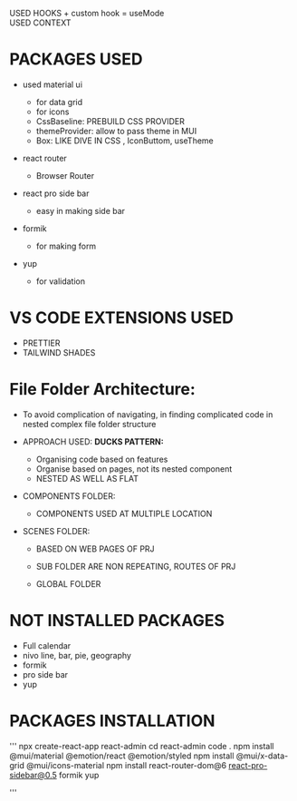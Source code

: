 USED HOOKS + custom hook = useMode  
USED CONTEXT

# PACKAGES USED

- used material ui
  - for data grid
  - for icons
  - CssBaseline: PREBUILD CSS PROVIDER
  - themeProvider: allow to pass theme in MUI
  - Box: LIKE DIVE IN CSS
    , IconButtom, useTheme
- react router
  - Browser Router
- react pro side bar
  - easy in making side bar
- formik

  - for making form

- yup
  - for validation

# VS CODE EXTENSIONS USED

- PRETTIER
- TAILWIND SHADES

# File Folder Architecture:

- To avoid complication of navigating, in finding complicated code in nested complex file folder structure
- APPROACH USED: **DUCKS PATTERN:**
  - Organising code based on features
  - Organise based on pages, not its nested component
  - NESTED AS WELL AS FLAT
- COMPONENTS FOLDER:
  - COMPONENTS USED AT MULTIPLE LOCATION
- SCENES FOLDER:

  - BASED ON WEB PAGES OF PRJ
  - SUB FOLDER ARE NON REPEATING, ROUTES OF PRJ

  - GLOBAL FOLDER

# NOT INSTALLED PACKAGES

- Full calendar
- nivo line, bar, pie, geography
- formik
- pro side bar
- yup

# PACKAGES INSTALLATION

'''
npx create-react-app react-admin
cd react-admin
code .
npm install @mui/material @emotion/react @emotion/styled
npm install @mui/x-data-grid @mui/icons-material
npm install react-router-dom@6 react-pro-sidebar@0.5 formik yup

'''
